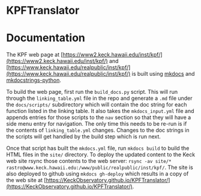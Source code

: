 # KPFTranslator

# Documentation

The KPF web page at [https://www2.keck.hawaii.edu/inst/kpf/](https://www2.keck.hawaii.edu/inst/kpf/) and [https://www.keck.hawaii.edu/realpublic/inst/kpf/](https://www.keck.hawaii.edu/realpublic/inst/kpf/) is built using [mkdocs](https://www.mkdocs.org) and [mkdocstrings-python](https://mkdocstrings.github.io/python/).

To build the web page, first run the `build_docs.py` script.  This will run through the `linking_table.yml` file in the repo and generate a `.md` file under the `docs/scripts/` subdirectory which will contain the doc string for each function listed in the linking table.  It also takes the `mkdocs_input.yml` file and appends entries for those scripts to the `nav` section so that they will have a side menu entry for navigation. The only time this needs to be re-run is if the contents of `linking_table.yml` changes.  Changes to the doc strings in the scripts will get handled by the build step which is run next.

Once that script has built the `mkdocs.yml` file, run `mkdocs build` to build the HTML files in the `site/` directory.  To deploy the updated content to the Keck web site rsync those contents to the web server: `rsync -av site/* rastro@www.keck.hawaii.edu:/www/public/realpublic/inst/kpf/`.  The site is also deployed to github using `mkdocs gh-deploy` which results in a copy of the web site at [https://KeckObservatory.github.io/KPFTranslator/](https://KeckObservatory.github.io/KPFTranslator/).
